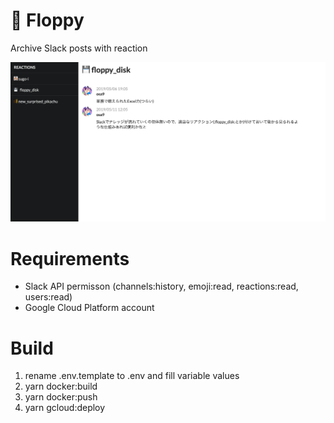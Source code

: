 # 💾 Floppy
Archive Slack posts with reaction

![Floppy](floppy.png)
# Requirements
- Slack API permisson (channels:history, emoji:read, reactions:read, users:read)
- Google Cloud Platform account

# Build
1. rename .env.template to .env and fill variable values
2. yarn docker:build
3. yarn docker:push
4. yarn gcloud:deploy